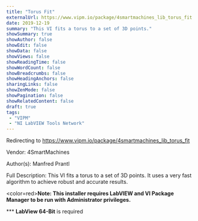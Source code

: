 ```yaml
---
title: "Torus Fit"
externalUrl: https://www.vipm.io/package/4smartmachines_lib_torus_fit
date: 2019-12-19
summary: "This VI fits a torus to a set of 3D points."
showSummary: true
showAuthor: false
showEdit: false
showData: false
showViews: false
showReadingTime: false
showWordCount: false
showBreadcrumbs: false
showHeadingAnchors: false
sharingLinks: false
showZenMode: false
showPagination: false
showRelatedContent: false
draft: true
tags:
 - "VIPM"
 - "NI LabVIEW Tools Network"
---
```


Redirecting to https://www.vipm.io/package/4smartmachines_lib_torus_fit

Vendor: 4SmartMachines

Author(s): Manfred Prantl
 
Full Description:
This VI fits a torus to a set of 3D points. It uses a very fast algorithm to achieve robust and accurate results.

<color=red>**Note: This installer requires LabVIEW and VI Package Manager to be run with Administrator privileges.**</color> 

*** **LabView 64-Bit** is required